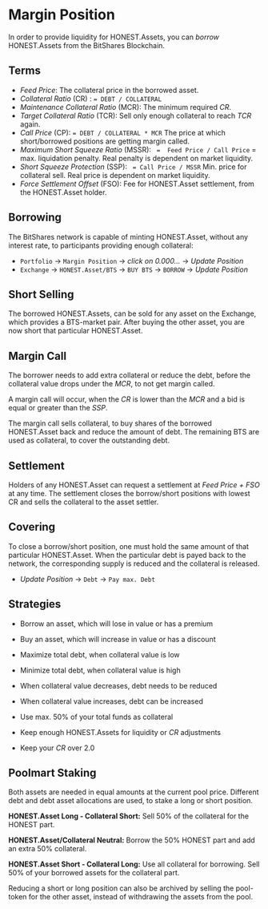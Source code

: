 # Margin Position

In order to provide liquidity for HONEST.Assets, you can *borrow* HONEST.Assets from the BitShares Blockchain.

## Terms

* *Feed Price*: The collateral price in the borrowed asset.
* *Collateral Ratio* (CR) : `= DEBT / COLLATERAL`
* *Maintenance Collateral Ratio* (MCR): The minimum required *CR*.
* *Target Collateral Ratio* (TCR): Sell only enough collateral to reach *TCR* again.
* *Call Price* (CP): `= DEBT / COLLATERAL * MCR`
The price at which short/borrowed positions are getting margin called.
* *Maximum Short Squeeze Ratio* (MSSR): ` =  Feed Price / Call Price` = max. liquidation penalty. Real penalty is dependent on market liquidity. 
* *Short Squeeze Protection* (SSP): ` = Call Price / MSSR`
Min. price for collateral sell. Real price is dependent on market liquidity.
* *Force Settlement Offset* (FSO): Fee for HONEST.Asset settlement, from the HONEST.Asset holder.

## Borrowing

The BitShares network is capable of minting HONEST.Asset, without any interest rate, to participants providing enough collateral:

- `Portfolio` → `Margin Position` → *click on 0.000...* → *Update Position*
- `Exchange` → `HONEST.Asset/BTS` → `BUY BTS` → `BORROW` → *Update Position*

## Short Selling

The borrowed HONEST.Assets, can be sold for any asset on the Exchange, which provides a BTS-market pair. After buying the other asset, you are now short that particular HONEST.Asset.

## Margin Call

The borrower needs to add extra collateral or reduce the debt, before the collateral value drops under the *MCR*, to not get margin called.

A margin call will occur, when the *CR* is lower than the *MCR* and a bid is equal or greater than the *SSP*.

The margin call sells collateral, to buy shares of the borrowed HONEST.Asset back and reduce the amount of debt. The remaining BTS are used as collateral, to cover the outstanding debt.

## Settlement

Holders of any HONEST.Asset can request a settlement at *Feed Price + FSO* at any time.
The settlement closes the borrow/short positions with lowest CR and sells the collateral to the asset settler.

## Covering

To close a borrow/short position, one must hold the same amount of that
particular HONEST.Asset. When the particular debt is payed back to the network, the corresponding supply is reduced and the collateral is released.

- *Update Position* → `Debt` → `Pay max. Debt`

## Strategies
- Borrow an asset, which will lose in value or has a premium
- Buy an asset, which will increase in value or has a discount


- Maximize total debt, when collateral value is low
- Minimize total debt, when collateral value is high


- When collateral value decreases, debt needs to be reduced
- When collateral value increases, debt can be increased


- Use max. 50% of your total funds as collateral
- Keep enough HONEST.Assets for liquidity or *CR* adjustments
- Keep your *CR* over 2.0

## Poolmart Staking
Both assets are needed in equal amounts at the current pool price.
Different debt and debt asset allocations are used, to stake a long or short position.

**HONEST.Asset Long - Collateral Short:**
Sell 50% of the collateral for the HONEST part.

**HONEST.Asset/Collateral Neutral:**
Borrow the 50% HONEST part and add an extra 50% collateral.

**HONEST.Asset Short - Collateral Long:**
Use all collateral for borrowing. Sell 50% of your borrowed assets for the collateral part.

Reducing a short or long position can also be archived by selling the pool-token for the other asset, instead of withdrawing the assets from the pool.  
